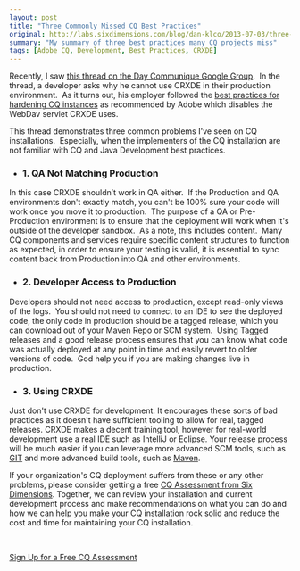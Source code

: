 ```yaml
---
layout: post
title: "Three Commonly Missed CQ Best Practices"
original: http://labs.sixdimensions.com/blog/dan-klco/2013-07-03/three-commonly-missed-cq-best-practices
summary: "My summary of three best practices many CQ projects miss"
tags: [Adobe CQ, Development, Best Practices, CRXDE]
---
```


Recently, I saw [this thread on the Day Communique Google Group][1]. &nbsp;In the thread, a developer asks why he cannot use CRXDE in their production environment. &nbsp;As it turns out, his employer followed the [best practices for hardening CQ instances][2]&nbsp;as recommended by Adobe which disables the WebDav servlet CRXDE uses. &nbsp;

This thread demonstrates three common problems I've seen on CQ installations. &nbsp;Especially, when the implementers of the CQ installation are not familiar with CQ and Java Development best practices.

  * ### 1\. QA Not Matching Production

In this case CRXDE shouldn’t work in QA either. &nbsp;If the Production and QA environments don't exactly match, you can't be 100% sure your code will work once you move it to production. &nbsp;The purpose of a QA or Pre-Production environment is to ensure that the deployment will work when it's outside of the developer sandbox. &nbsp;As a note, this includes content. &nbsp;Many CQ components and services require specific content structures to function as expected, in order to ensure your testing is valid, it is essential to sync content back from Production into QA and other environments.

  * ### 2\. Developer Access to Production

Developers should not need access to production, except read-only views of the logs. &nbsp;You should not need to connect to an IDE to see the deployed code, the only code in production should be a tagged release, which you can download out of your Maven Repo or SCM system. &nbsp;Using Tagged releases and a good release process ensures that you can know what code was actually deployed at any point in time and easily revert to older versions of code. &nbsp;God help you if you are making changes live in production.

  * ### 3\. Using CRXDE

Just don't use CRXDE for development. It encourages these sorts of bad practices as it doesn't have sufficient tooling to allow for real, tagged releases. CRXDE makes a decent training tool, however for real-world development use a real IDE such as IntelliJ or Eclipse. Your release process will be much easier if you can leverage more advanced SCM tools, such as [GIT][3] and more advanced build tools, such as [Maven][4].

If your organization's CQ deployment suffers from these or any other problems, please consider getting a free [CQ Assessment from Six Dimensions][5]. Together, we can review your installation and current development process and make recommendations on what you can do and how we can help you make your CQ installation rock solid and reduce the cost and time for maintaining your CQ installation.

&nbsp;

[Sign Up for a Free CQ Assessment][5]

&nbsp;

   [1]: https://groups.google.com/d/topic/day-communique/gIa_yyOmC7o/discussion (Thread on the Day Communique Google Group)
   [2]: http://dev.day.com/docs/en/cq/current/deploying/security_checklist.html#Disable%20WebDAV
   [3]: http://git-scm.com/ (Homepage for GIT SCM)
   [4]: http://maven.apache.org/ (Homepage for Apache Maven)
   [5]: http://www.sixdimensions.com/cq5sla/ (Free CQ Assessment from Six Dimensions)